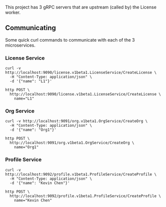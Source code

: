 This project has 3 gRPC servers that are upstream (called by) the License
worker.

## Communicating
Some quick curl commands to communicate with each of the 3 microservices.

### License Service
```shell
curl -v http://localhost:9090/license.v1beta1.LicenseService/CreateLicense \
  -H "Content-Type: application/json" \
  -d '{"name": "L1"}'

http POST \
  http://localhost:9090/license.v1beta1.LicenseService/CreateLicense \
    name="L1"
```

### Org Service
```shell
curl -v http://localhost:9091/org.v1beta1.OrgService/CreateOrg \
  -H "Content-Type: application/json" \
  -d '{"name": "Org1"}'

http POST \
  http://localhost:9091/org.v1beta1.OrgService/CreateOrg \
    name="Org1"
```

### Profile Service
```shell
curl -v http://localhost:9092/profile.v1beta1.ProfileService/CreateProfile \
  -H "Content-Type: application/json" \
  -d '{"name": "Kevin Chen"}'

http POST \
  http://localhost:9092/profile.v1beta1.ProfileService/CreateProfile \
    name="Kevin Chen"
```